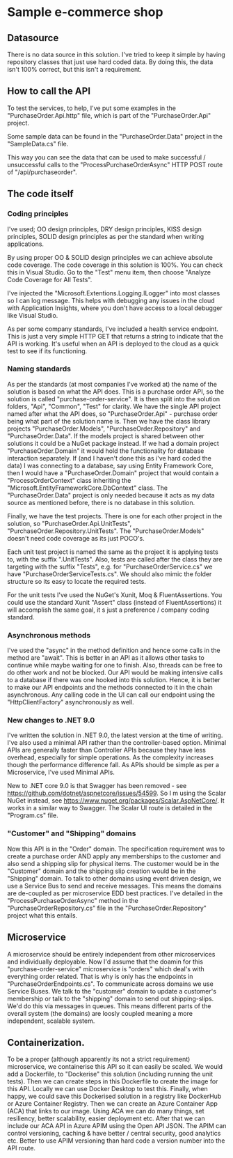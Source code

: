 # Sample e-commerce shop

## Datasource

There is no data source in this solution. I've tried to keep it simple by having repository classes that just use 
hard coded data. By doing this, the data isn't 100% correct, but this isn't a requirement.

## How to call the API

To test the services, to help, I've put some examples in the "PurchaseOrder.Api.http" file, which is part of the 
"PurchaseOrder.Api" project.

Some sample data can be found in the "PurchaseOrder.Data" project in the "SampleData.cs" file.

This way you can see the data that can be used to make successful / unsuccessful calls to the "ProcessPurchaseOrderAsync" 
HTTP POST route of "/api/purchaseorder".

## The code itself

### Coding principles

I've used; OO design principles, DRY design principles, KISS design principles, SOLID design principles as per the standard
when writing applications.

By using proper OO & SOLID design principles we can achieve absolute code coverage. The code coverage in this solution 
is 100%. You can check this in Visual Studio. Go to the "Test" menu item, then choose "Analyze Code Coverage for All Tests".

I've injected the "Microsoft.Extentions.Logging.ILogger" into most classes so I can log message. This helps with debugging 
any issues in the cloud with Application Insights, where you don't have access to a local debugger like Visual Studio.

As per some company standards, I've included a health service endpoint. This is just a very simple HTTP GET that returns
a string to indicate that the API is working. It's useful when an API is deployed to the cloud as a quick test to see if
its functioning.

### Naming standards

As per the standards (at most companies I've worked at) the name of the solution is based on what the API does. 
This is a purchase order API, so the solution is called "purchase-order-service". It is then split into the 
solution folders, "Api", "Common", "Test" for clarity. We have the single API project named after
what the API does, so "PurchaseOrder.Api" - purchase order being what part of the solution name is. 
Then we have the class library projects "PurchaseOrder.Models", "PurchaseOrder.Repository" and "PurchaseOrder.Data". 
If the models project is shared between other solutions it could be a NuGet package instead. If we had a domain
project "PurchaseOrder.Domain" it would hold the functionality for database interaction separately. If (and I haven't 
done this as i've hard coded the data) I was connecting to a database, say using Entity Framework Core, then I would
have a "PurchaseOrder.Domain" project that would contain a "ProcessOrderContext" class inheriting the 
"Microsoft.EntityFrameworkCore.DbContext" class. The "PurchaseOrder.Data" project is only needed because it acts as 
my data source as mentioned before, there is no database in this solution.

Finally, we have the test projects. There is one for each other project in the solution, so 
"PurchaseOrder.Api.UnitTests", "PurchaseOrder.Repository.UnitTests". The "PurchaseOrder.Models" doesn't need code 
coverage as its just POCO's.

Each unit test project is named the same as the project it is applying tests to, with the suffix ".UnitTests". 
Also, tests are called after the class they are targeting with the suffix "Tests", e.g. for "PurchaseOrderService.cs" 
we have "PurchaseOrderServiceTests.cs". We should also mimic the folder structure so its easy to locate the 
required tests.

For the unit tests I've used the NuGet's Xunit, Moq & FluentAssertions. You could use the standard Xunit "Assert" 
class (instead of FluentAssertions) it will accomplish the same goal, it s just a preference / company coding standard.

### Asynchronous methods

I've used the "async" in the method definition and hence some calls in the method are "await". This is better in an API
as it allows other tasks to continue while maybe waiting for one to finish. Also, threads can be free to do other work and
not be blocked. Our API would be making intensive calls to a database if there was one hooked into this solution. Hence, it 
is better to make our API endpoints and the methods connected to it in the chain asynchronous. Any calling code
in the UI can call our endpoint using the "HttpClientFactory" asynchronously as well.

### New changes to .NET 9.0

I've written the solution in .NET 9.0, the latest version at the time of writing. I've also used a minimal API rather than
the controller-based option. Minimal APIs are generally faster than Controller APIs because they have less overhead, 
especially for simple operations. As the complexity increases though the performance difference fall. As APIs should
be simple as per a Microservice, I've used Minimal APIs.

New to .NET core 9.0 is that Swagger has been removed - see https://github.com/dotnet/aspnetcore/issues/54599. 
So I m using the Scalar NuGet instead, see https://www.nuget.org/packages/Scalar.AspNetCore/. It works in a 
similar way to Swagger. The Scalar UI route is detailed in the "Program.cs" file.

### "Customer" and "Shipping" domains

Now this API is in the "Order" domain. The specification requirement was to create a purchase order AND apply any memberships 
to the customer and also send a shipping slip for physical items. The customer would be in the "Customer" domain and 
the shipping slip creation would be in the "Shipping" domain. To talk to other domains using event driven design, we use 
a Service Bus to send and receive messages. This means the domains are de-coupled as per microservice EDD best 
practices. I've detailed in the "ProcessPurchaseOrderAsync" method in the "PurchaseOrderRepository.cs" file in the 
"PurchaseOrder.Repository" project what this entails.

## Microservice

A microservice should be entirely independent from other microservices and individually deployable. Now I'd assume that
the doamin for this "purchase-order-service" microservice is "orders" which deal's with everything order 
related. That is why is only has the endpoints in "PurchaseOrderEndpoints.cs". To communicate across domains we use
Service Buses. We talk to the "customer" domain to update a customer's membership or talk to the "shipping" domain
to send out shipping-slips. We'd do this via messages in queues. This means different parts of the overall system 
(the domains) are loosly coupled meaning a more independent, scalable system.

## Containerization.

To be a proper (although apparently its not a strict requirement) microservice, we containerise this API so it can easily be 
scaled. We would add a Dockerfile, to "Dockerise" this solution (including running the unit tests). Then we can create steps in 
this Dockerfile to create the image for this API. Locally we can use Docker Desktop to test this. Finally, when happy, we could
save this Dockerised solution in a registry like DockerHub or Azure Container Registry. Then we can create an Azure Container 
App (ACA) that links to our image. Using ACA we can do many things, set resiliency, better scalability, easier deployment etc. 
After that we can include our ACA API in Azure APIM using the Open API JSON. The APIM can control versioning, caching & have
better / central security, good analytics etc. Better to use APIM versioning than hard code a version number into the API route.

